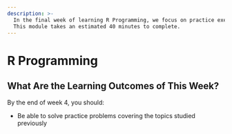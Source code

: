 ```yaml
---
description: >-
  In the final week of learning R Programming, we focus on practice exercises.
  This module takes an estimated 40 minutes to complete.
---
```


# R Programming

## What Are the Learning Outcomes of This Week?

By the end of week 4, you should:

* Be able to solve practice problems covering the topics studied previously

